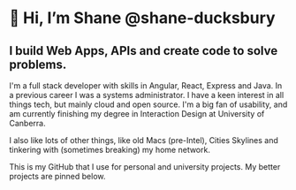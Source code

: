 # 👋 Hi, I’m Shane @shane-ducksbury
## I build Web Apps, APIs and create code to solve problems.

I'm a full stack developer with skills in Angular, React, Express and Java. In a previous career I was a systems administrator. I have a keen interest in all things tech, but mainly cloud and open source. I'm a big fan of usability, and am currently finishing my degree in Interaction Design at University of Canberra.

I also like lots of other things, like old Macs (pre-Intel), Cities Skylines and tinkering with (sometimes breaking) my home network.

This is my GitHub that I use for personal and university projects. My better projects are pinned below.

